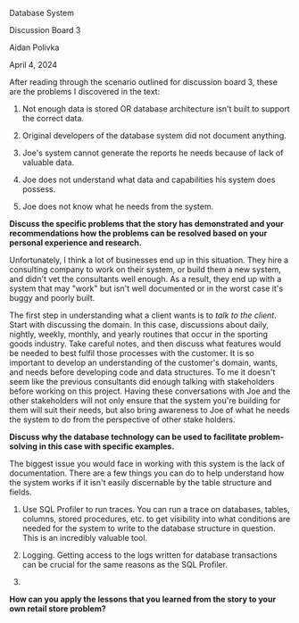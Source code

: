 Database System

Discussion Board 3

Aidan Polivka

April 4, 2024

After reading through the scenario outlined for discussion board 3,
these are the problems I discovered in the text:

1.  Not enough data is stored OR database architecture isn't built to
    support the correct data.

2.  Original developers of the database system did not document
    anything.

3.  Joe's system cannot generate the reports he needs because of lack of
    valuable data.

4.  Joe does not understand what data and capabilities his system does
    possess.

5.  Joe does not know what he needs from the system.

**Discuss the specific problems that the story has demonstrated and your
recommendations how the problems can be resolved based on your personal
experience and research.**

Unfortunately, I think a lot of businesses end up in this situation.
They hire a consulting company to work on their system, or build them a
new system, and didn't vet the consultants well enough. As a result,
they end up with a system that may "work" but isn't well documented or
in the worst case it's buggy and poorly built.

The first step in understanding what a client wants is to *talk to the
client*. Start with discussing the domain. In this case, discussions
about daily, nightly, weekly, monthly, and yearly routines that occur in
the sporting goods industry. Take careful notes, and then discuss what
features would be needed to best fulfil those processes with the
customer. It is so important to develop an understanding of the
customer's domain, wants, and needs before developing code and data
structures. To me it doesn't seem like the previous consultants did
enough talking with stakeholders before working on this project. Having
these conversations with Joe and the other stakeholders will not only
ensure that the system you're building for them will suit their needs,
but also bring awareness to Joe of what he needs the system to do from
the perspective of other stake holders.

**Discuss why the database technology can be used to facilitate
problem-solving in this case with specific examples.**

The biggest issue you would face in working with this system is the lack
of documentation. There are a few things you can do to help understand
how the system works if it isn't easily discernable by the table
structure and fields.

1.  Use SQL Profiler to run traces. You can run a trace on databases,
    tables, columns, stored procedures, etc. to get visibility into what
    conditions are needed for the system to write to the database
    structure in question. This is an incredibly valuable tool.

2.  Logging. Getting access to the logs written for database
    transactions can be crucial for the same reasons as the SQL
    Profiler.

3.  

**How can you apply the lessons that you learned from the story to your
own retail store problem?**
